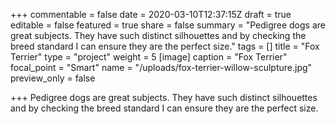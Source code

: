 +++
commentable = false
date = 2020-03-10T12:37:15Z
draft = true
editable = false
featured = true
share = false
summary = "Pedigree dogs are great subjects. They have such distinct silhouettes and by checking the breed standard I can ensure they are the perfect size."
tags = []
title = "Fox Terrier"
type = "project"
weight = 5
[image]
caption = "Fox Terrier"
focal_point = "Smart"
name = "/uploads/fox-terrier-willow-sculpture.jpg"
preview_only = false

+++
Pedigree dogs are great subjects. They have such distinct silhouettes and by checking the breed standard I can ensure they are the perfect size.